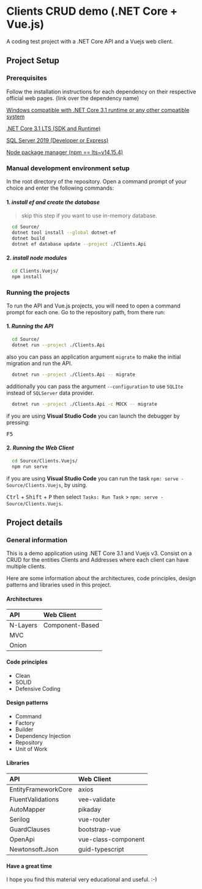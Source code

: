 # Clients CRUD demo (.NET Core + Vue.js)

A coding test project with a .NET Core API and a Vuejs web client.

## Project Setup

### Prerequisites

Follow the installation instructions for each dependency on their respective official web pages. (link over the dependency name)

[Windows compatible with .NET Core 3.1 runtime or any other compatible system](https://docs.microsoft.com/en-us/dotnet/core/install/windows?tabs=netcore31)

[.NET Core 3.1 LTS (SDK and Runtime)](https://dotnet.microsoft.com/download/dotnet-core/3.1)

[SQL Server 2019 (Developer or Express)](https://www.microsoft.com/en-us/sql-server/sql-server-downloads)

[Node package manager (npm == lts~v14.15.4)](https://nodejs.org/es/download/package-manager/)

### Manual development environment setup

In the root directory of the repository. Open a command prompt of your choice and enter the following commands:

#### 1. _install ef and create the database_

> skip this step if you want to use in-memory database.

```bash
  cd Source/
  dotnet tool install --global dotnet-ef
  dotnet build
  dotnet ef database update --project ./Clients.Api
```

#### 2. _install node modules_

```bash
  cd Clients.Vuejs/
  npm install
```

### Running the projects

To run the API and Vue.js projects, you will need to open a command prompt for each one. Go to the repository path, from there run:

#### 1. _Running the API_

```bash
  cd Source/
  dotnet run --project ./Clients.Api
```

also you can pass an application argument `migrate` to make the initial migration and run the API.

```bash
  dotnet run --project ./Clients.Api -- migrate
```

additionally you can pass the argument `--configuration` to use `SQLIte` instead of `SQLServer` data provider.

```bash
  dotnet run --project ./Clients.Api -c MOCK -- migrate
```

if you are using **Visual Studio Code** you can launch the debugger by pressing:

<kbd>F5</kbd>

#### 2. _Running the Web Client_

```bash
  cd Source/Clients.Vuejs/
  npm run serve
```

if you are using **Visual Studio Code** you can run the task `npm: serve - Source/Clients.Vuejs`, by using.

<kbd>Ctrl</kbd> + <kbd>Shift</kbd> + <kbd>P</kbd> then select `Tasks: Run Task` > `npm: serve - Source/Clients.Vuejs`.

## Project details

### General information

This is a demo application using .NET Core 3.1 and Vuejs v3. Consist on a CRUD for the entities Clients and Addresses where each client can have multiple clients.

Here are some information about the architectures, code principles, design patterns and libraries used in this project.

#### Architectures

| API      | Web Client      |
| :------- | :-------------- |
| N-Layers | Component-Based |
| MVC      |                 |
| Onion    |                 |

#### Code principles

- Clean
- SOLID
- Defensive Coding

#### Design patterns

- Command
- Factory
- Builder
- Dependency Injection
- Repository
- Unit of Work

#### Libraries

| API                 | Web Client          |
| :------------------ | :------------------ |
| EntityFrameworkCore | axios               |
| FluentValidations   | vee-validate        |
| AutoMapper          | pikaday             |
| Serilog             | vue-router          |
| GuardClauses        | bootstrap-vue       |
| OpenApi             | vue-class-component |
| Newtonsoft.Json     | guid-typescript     |

#### Have a great time

I hope you find this material very educational and useful. :-)
